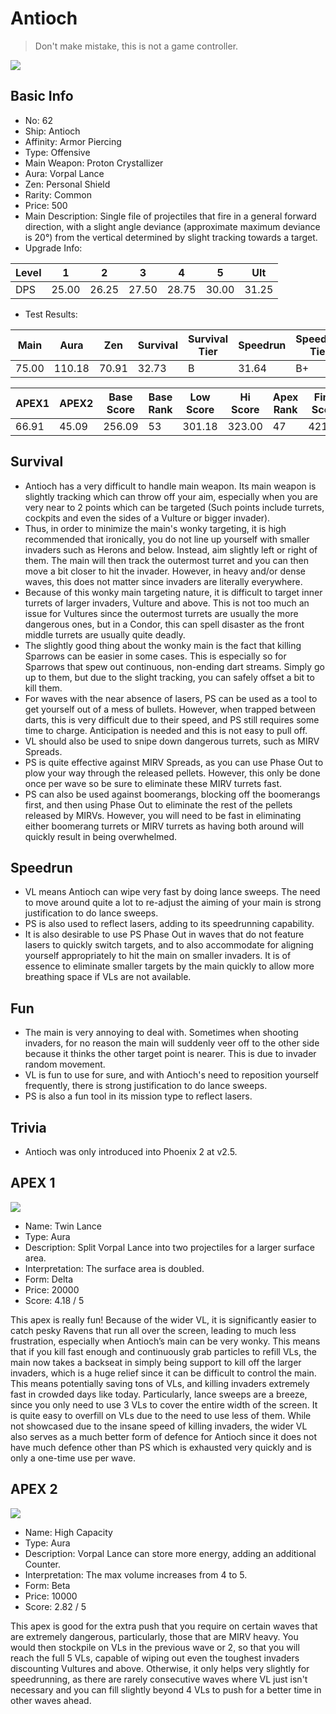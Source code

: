 # Antioch

> Don't make mistake, this is not a game controller.

<img src="/ships/ship_62.png" style={{zoom:1}}/>

## Basic Info

- No: 62
- Ship: Antioch
- Affinity: Armor Piercing
- Type: Offensive
- Main Weapon: Proton Crystallizer
- Aura: Vorpal Lance
- Zen: Personal Shield
- Rarity: Common
- Price: 500
- Main Description: Single file of projectiles that fire in a general forward direction, with a slight angle deviance (approximate maximum deviance is 20°) from the vertical determined by slight tracking towards a target.
- Upgrade Info: 

| Level | 1 | 2 | 3 | 4 | 5 | Ult |
|--|--|--|--|--|--|--|
| DPS | 25.00 | 26.25 | 27.50 | 28.75 | 30.00 | 31.25 |

- Test Results: 

| Main | Aura | Zen | Survival | Survival Tier | Speedrun | Speedrun Tier | Fun | Fun Tier |
|--|--|--|--|--|--|--|--|--|
| 75.00 | 110.18 | 70.91 | 32.73 | B | 31.64 | B+ | 34.36 | B+ |

| APEX1 | APEX2 | Base Score | Base Rank | Low Score | Hi Score | Apex Rank | Final Score | FinalRank |
|--|--|--|--|--|--|--|--|--|
| 66.91 | 45.09 | 256.09 | 53 | 301.18 | 323.00 | 47 | 421.73 | 47 |

## Survival

- Antioch has a very difficult to handle main weapon. Its main weapon is slightly tracking which can throw off your aim, especially when you are very near to 2 points which can be targeted (Such points include turrets, cockpits and even the sides of a Vulture or bigger invader).
- Thus, in order to minimize the main's wonky targeting, it is high recommended that ironically, you do not line up yourself with smaller invaders such as Herons and below. Instead, aim slightly left or right of them. The main will then track the outermost turret and you can then move a bit closer to hit the invader. However, in heavy and/or dense waves, this does not matter since invaders are literally everywhere.
- Because of this wonky main targeting nature, it is difficult to target inner turrets of larger invaders, Vulture and above. This is not too much an issue for Vultures since the outermost turrets are usually the more dangerous ones, but in a Condor, this can spell disaster as the front middle turrets are usually quite deadly.
- The slightly good thing about the wonky main is the fact that killing Sparrows can be easier in some cases. This is especially so for Sparrows that spew out continuous, non-ending dart streams. Simply go up to them, but due to the slight tracking, you can safely offset a bit to kill them.
- For waves with the near absence of lasers, PS can be used as a tool to get yourself out of a mess of bullets. However, when trapped between darts, this is very difficult due to their speed, and PS still requires some time to charge. Anticipation is needed and this is not easy to pull off.
- VL should also be used to snipe down dangerous turrets, such as MIRV Spreads.
- PS is quite effective against MIRV Spreads, as you can use Phase Out to plow your way through the released pellets. However, this only be done once per wave so be sure to eliminate these MIRV turrets fast.
- PS can also be used against boomerangs, blocking off the boomerangs first, and then using Phase Out to eliminate the rest of the pellets released by MIRVs. However, you will need to be fast in eliminating either boomerang turrets or MIRV turrets as having both around will quickly result in being overwhelmed.

## Speedrun

- VL means Antioch can wipe very fast by doing lance sweeps. The need to move around quite a lot to re-adjust the aiming of your main is strong justification to do lance sweeps.
- PS is also used to reflect lasers, adding to its speedrunning capability.
- It is also desirable to use PS Phase Out in waves that do not feature lasers to quickly switch targets, and to also accommodate for aligning yourself appropriately to hit the main on smaller invaders. It is of essence to eliminate smaller targets by the main quickly to allow more breathing space if VLs are not available.

## Fun

- The main is very annoying to deal with. Sometimes when shooting invaders, for no reason the main will suddenly veer off to the other side because it thinks the other target point is nearer. This is due to invader random movement.
- VL is fun to use for sure, and with Antioch's need to reposition yourself frequently, there is strong justification to do lance sweeps.
- PS is also a fun tool in its mission type to reflect lasers.

## Trivia

- Antioch was only introduced into Phoenix 2 at v2.5.

## APEX 1

<img src="/ships/ship_62_apex_1.png" style={{zoom:1}}/>

- Name: Twin Lance
- Type: Aura
- Description: Split Vorpal Lance into two projectiles for a larger surface area.
- Interpretation: The surface area is doubled.
- Form: Delta
- Price: 20000
- Score: 4.18 / 5

This apex is really fun! Because of the wider VL, it is significantly easier to catch pesky Ravens that run all over the screen, leading to much less frustration, especially when Antioch’s main can be very wonky. This means that if you kill fast enough and continuously grab particles to refill VLs, the main now takes a backseat in simply being support to kill off the larger invaders, which is a huge relief since it can be difficult to control the main. This means potentially saving tons of VLs, and killing invaders extremely fast in crowded days like today. Particularly, lance sweeps are a breeze, since you only need to use 3 VLs to cover the entire width of the screen. It is quite easy to overfill on VLs due to the need to use less of them. While not showcased due to the insane speed of killing invaders, the wider VL also serves as a much better form of defence for Antioch since it does not have much defence other than PS which is exhausted very quickly and is only a one-time use per wave.

## APEX 2

<img src="/ships/ship_62_apex_2.png" style={{zoom:1}}/>

- Name: High Capacity
- Type: Aura
- Description: Vorpal Lance can store more energy, adding an additional Counter.
- Interpretation: The max volume increases from 4 to 5.
- Form: Beta
- Price: 10000
- Score: 2.82 / 5

This apex is good for the extra push that you require on certain waves that are extremely dangerous, particularly, those that are MIRV heavy. You would then stockpile on VLs in the previous wave or 2, so that you will reach the full 5 VLs, capable of wiping out even the toughest invaders discounting Vultures and above. Otherwise, it only helps very slightly for speedrunning, as there are rarely consecutive waves where VL just isn't necessary and you can fill slightly beyond 4 VLs to push for a better time in other waves ahead.
